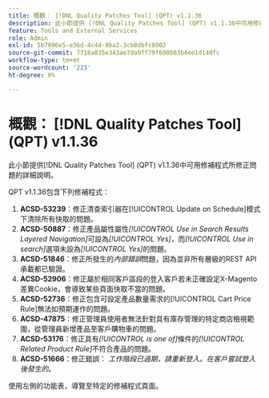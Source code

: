 ```yaml
---
title: 概觀： [!DNL Quality Patches Tool] (QPT) v1.1.36
description: 此小節提供 [!DNL Quality Patches Tool] (QPT) v1.1.36中可用修補程式所修正問題的詳細說明。
feature: Tools and External Services
role: Admin
exl-id: 5b7096e5-e36d-4c4d-8ba2-3cb8dbfc8002
source-git-commit: 7718a835e343ae7da9ff79f690503b4ee1d140fc
workflow-type: tm+mt
source-wordcount: '223'
ht-degree: 0%

---
```


# 概觀： [!DNL Quality Patches Tool] (QPT) v1.1.36

此小節提供[!DNL Quality Patches Tool] (QPT) v1.1.36中可用修補程式所修正問題的詳細說明。

QPT v1.1.36包含下列修補程式：

1. **ACSD-53239**：修正清查索引器在[!UICONTROL Update on Schedule]模式下清除所有快取的問題。
1. **ACSD-50887**：修正產品屬性屬性&#x200B;*[!UICONTROL Use in Search Results Layered Navigation]*&#x200B;可設為&#x200B;*[!UICONTROL Yes]*，而&#x200B;*[!UICONTROL Use in search]*&#x200B;選項未設為&#x200B;*[!UICONTROL Yes]*&#x200B;的問題。
1. **ACSD-51846**：修正所發生的&#x200B;*內部錯誤*&#x200B;問題，因為並非所有層級的REST API承載都已驗證。
1. **ACSD-52906**：修正屬於相同客戶區段的登入客戶若未正確設定X-Magento差異Cookie，會導致某些頁面快取不當的問題。
1. **ACSD-52736**：修正包含可設定產品數量需求的[!UICONTROL Cart Price Rule]無法如預期運作的問題。
1. **ACSD-47875**：修正管理員使用者無法針對具有庫存管理的特定商店檢視範圍，從管理員新增產品至客戶購物車的問題。
1. **ACSD-53176**：修正具有&#x200B;*[!UICONTROL is one of]*&#x200B;條件的&#x200B;*[!UICONTROL Related Product Rule]*&#x200B;不符合產品的問題。
1. **ACSD-51666**：修正錯誤： *工作階段已過期，請重新登入。在客戶嘗試登入後發生的*。

使用左側的功能表，導覽至特定的修補程式頁面。
